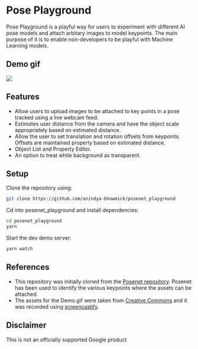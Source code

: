 # Pose Playground

Pose Playground is a playful way for users to experiment with different AI pose models and attach arbitary images to model keypoints. The main purpose of it is to enable non-developers to be playful with Machine Learning models.

## Demo gif

<img src="Demo.gif">

## Features 

* Allow users to upload images to be attached to key points in a pose tracked using a live webcam feed.
* Estimates user distance from the camera and have the object scale appropriately based on estimated distance.
* Allow the user to set translation and rotation offsets from keypoints. Offsets are maintained properly based on estimated distance.
* Object List and Property Editor.
* An option to treat white background as transparent.

## Setup

Clone the repository using:
```sh
git clone https://github.com/anindya-bhowmick/posenet_playground
```
Cd into posenet_playground and install dependencies:
```sh
cd posenet_playground
yarn
```
Start the dev demo server:
```sh
yarn watch
```
## References

* This repository was initially cloned from the [Posenet repository](https://github.com/tensorflow/tfjs-models/tree/master/posenet). Posenet has been used to identify the various keypoints where the assets can be attached.
* The assets for the Demo.gif were taken from [Creative Commons](https://creativecommons.org/) and it was recorded using [screencastify](https://www.screencastify.com/).

## Disclaimer

This is not an officially supported Google product
